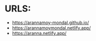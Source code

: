 # URLS:
-  <a href="https://arannamoy-mondal.github.io/">https://arannamoy-mondal.github.io/</a>
-  <a href="https://arannamoymondal.netlify.app/">https://arannamoymondal.netlify.app/</a>
- <a href="https://aranna.netlify.app/">https://aranna.netlify.app/</a>